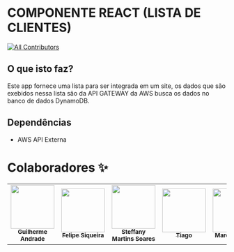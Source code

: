 

# COMPONENTE REACT (LISTA DE CLIENTES)
<!-- ALL-CONTRIBUTORS-BADGE:START - Do not remove or modify this section -->
[![All Contributors](https://img.shields.io/badge/all_contributors-10-orange.svg?style=flat-square)](#contributors)
<!-- ALL-CONTRIBUTORS-BADGE:END -->

## O que isto faz?

Este app fornece uma lista para ser integrada em um site, os dados que são exebidos nessa lista são da API GATEWAY da AWS busca os dados no banco de dados DynamoDB.

## Dependências
- AWS API Externa
  


# Colaboradores ✨
<table>
  <tr>
    <td align="center"><a href="https://github.com/guiaech"><img src="https://avatars.githubusercontent.com/u/83043492?v=4" width="100px;" alt=""/><br /><sub><b>Guilherme Andrade</b></sub></a></td>
    <td align="center"><a href="https://github.com/felipesiqg"><img src="https://avatars.githubusercontent.com/u/68981603?v=4" width="100px;" alt=""/><br /><sub><b>Felipe Siqueira</b></sub></a></td>
    <td align="center"><a href="https://github.com/Steffany-Martins"><img src="https://avatars.githubusercontent.com/u/59336147?v=4" width="100px;" alt=""/><br /><sub><b>Steffany Martins Soares</b></sub></a></td>
    <td align="center"><a href="https://github.com/tekstein1"><img src="https://avatars.githubusercontent.com/u/89615811?v=4" width="100px;" alt=""/><br /><sub><b>Tiago</b></sub></a></td>
    <td align="center"><a href="https://github.com/mvlima"><img src="https://avatars.githubusercontent.com/u/51724884?v=4" width="100px;" alt=""/><br /><sub><b>Marcus Vieira</b></sub></a></td>
    <td align="center"><a href="https://github.com/cahkei"><img src="https://avatars.githubusercontent.com/u/85080130?v=4" width="100px;" alt=""/><br /><sub><b>Camila Keiko</b></sub></a></td>

    
  </tr>
</table>